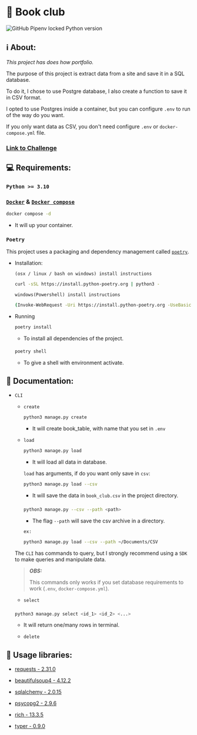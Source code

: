 # 📘 Book club

![GitHub Pipenv locked Python version](https://img.shields.io/badge/Python-3.10.6-blue)

## ℹ️ About:

_This project has does how portfolio._

The purpose of this project is extract data from a site and save it in a SQL database.

To do it, I chose to use Postgre database, I also create a function to save it in CSV format.

I opted to use Postgres inside a container, but you can configure `.env` to run of the way do you want.

If you only want data as CSV, you don't need configure `.env` or `docker-compose.yml` file.

### [Link to Challenge](https://medium.com/@meigarom/o-projeto-de-data-engineering-para-o-seu-portf%C3%B3lio-c186c7191823)

## 💻 Requirements:

### `Python >= 3.10`

### [`Docker`](https://www.docker.com/) & [`Docker compose`](https://docs.docker.com/compose/)

```bash
docker compose -d
```

- It will up your container.

### `Poetry`

This project uses a packaging and dependency management called [`poetry`](https://python-poetry.org/).

- Installation:

  `(osx / linux / bash on windows) install instructions`

  ```bash
  curl -sSL https://install.python-poetry.org | python3 -
  ```

  `windows(Powershell) install instructions`

  ```bash
  (Invoke-WebRequest -Uri https://install.python-poetry.org -UseBasicParsing).Content | py -
  ```

- Running

  ```bash
  poetry install
  ```

  - To install all dependencies of the project.

  ####

  ```bash
  poetry shell
  ```

  - To give a shell with environment activate.

## 📜 Documentation:

- `CLI`

  - `create`

    ```bash
    python3 manage.py create
    ```

    - It will create book_table, with name that you set in `.env`

  - `load`

    ```bash
    python3 manage.py load
    ```

    - It will load all data in database.

    `load` has arguments, if do you want only save in `csv`:

    ```bash
    python3 manage.py load --csv
    ```

    - It will save the data in `book_club.csv` in the project directory.

    ###

    ```bash
    python3 manage.py --csv --path <path>
    ```

    - The flag `--path` will save the csv archive in a directory.

    `ex:`

    ```bash
    python3 manage.py load --csv --path ~/Documents/CSV
    ```

  The `CLI` has commands to query, but I strongly recommend using a `SDK` to make queries and manipulate data.

  > ***OBS:***
  >
  > This commands only works if you set database requirements to work (`.env`, `docker-compose.yml`).


  - `select`

  ###

  ```bash
  python3 manage.py select <id_1> <id_2> <...>
  ```

  - It will return one/many rows in terminal.

  - `delete`



## 🐍 Usage libraries:

- [requests - 2.31.0](https://requests.readthedocs.io/en/latest/)

- [beautifulsoup4 - 4.12.2](https://www.crummy.com/software/BeautifulSoup/bs4/doc/)

- [sqlalchemy - 2.0.15](https://www.sqlalchemy.org/)

- [psycopg2 - 2.9.6](https://www.psycopg.org/docs/)

- [rich - 13.3.5](https://rich.readthedocs.io/en/stable/introduction.html)

- [typer - 0.9.0](https://typer.tiangolo.com/)

